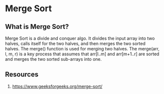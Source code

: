 # Merge Sort

## What is Merge Sort?

Merge Sort is a divide and conquer algo. It divides the input array into two halves, calls itself for the two halves, and then merges the two sorted halves. The merge() function is used for merging two halves. The merge(arr, l, m, r) is a key process that assumes that arr[l..m] and arr[m+1..r] are sorted and merges the two sorted sub-arrays into one.



## Resources
1. https://www.geeksforgeeks.org/merge-sort/
